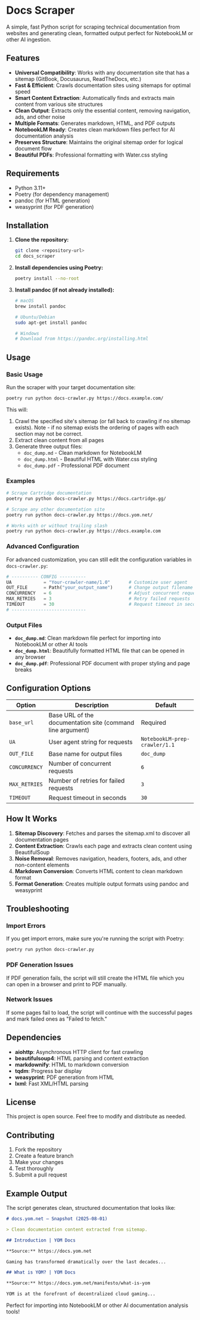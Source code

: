 # Docs Scraper

A simple, fast Python script for scraping technical documentation from websites and generating clean, formatted output perfect for NotebookLM or other AI ingestion.

## Features

- **Universal Compatibility**: Works with any documentation site that has a sitemap (GitBook, Docusaurus, ReadTheDocs, etc.)
- **Fast & Efficient**: Crawls documentation sites using sitemaps for optimal speed
- **Smart Content Extraction**: Automatically finds and extracts main content from various site structures
- **Clean Output**: Extracts only the essential content, removing navigation, ads, and other noise
- **Multiple Formats**: Generates markdown, HTML, and PDF outputs
- **NotebookLM Ready**: Creates clean markdown files perfect for AI documentation analysis
- **Preserves Structure**: Maintains the original sitemap order for logical document flow
- **Beautiful PDFs**: Professional formatting with Water.css styling

## Requirements

- Python 3.11+
- Poetry (for dependency management)
- pandoc (for HTML generation)
- weasyprint (for PDF generation)

## Installation

1. **Clone the repository:**
   ```bash
   git clone <repository-url>
   cd docs_scraper
   ```

2. **Install dependencies using Poetry:**
   ```bash
   poetry install --no-root
   ```

3. **Install pandoc (if not already installed):**
   ```bash
   # macOS
   brew install pandoc
   
   # Ubuntu/Debian
   sudo apt-get install pandoc
   
   # Windows
   # Download from https://pandoc.org/installing.html
   ```

## Usage

### Basic Usage

Run the scraper with your target documentation site:

```bash
poetry run python docs-crawler.py https://docs.example.com/
```

This will:
1. Crawl the specified site's sitemap (or fall back to crawling if no sitemap exists). Note - if no sitemap exists the ordering of pages with each section may not be correct.
2. Extract clean content from all pages
3. Generate three output files:
   - `doc_dump.md` - Clean markdown for NotebookLM
   - `doc_dump.html` - Beautiful HTML with Water.css styling
   - `doc_dump.pdf` - Professional PDF document

### Examples

```bash
# Scrape Cartridge documentation
poetry run python docs-crawler.py https://docs.cartridge.gg/

# Scrape any other documentation site
poetry run python docs-crawler.py https://docs.yom.net/

# Works with or without trailing slash
poetry run python docs-crawler.py https://docs.example.com
```

### Advanced Configuration

For advanced customization, you can still edit the configuration variables in `docs-crawler.py`:

```python
# ---------- CONFIG ----------
UA            = "Your-crawler-name/1.0"       # Customize user agent
OUT_FILE      = Path("your_output_name")      # Change output filename
CONCURRENCY   = 6                             # Adjust concurrent requests
MAX_RETRIES   = 3                             # Retry failed requests
TIMEOUT       = 30                            # Request timeout in seconds
# ----------------------------
```

### Output Files

- **`doc_dump.md`**: Clean markdown file perfect for importing into NotebookLM or other AI tools
- **`doc_dump.html`**: Beautifully formatted HTML file that can be opened in any browser
- **`doc_dump.pdf`**: Professional PDF document with proper styling and page breaks

## Configuration Options

| Option | Description | Default |
|--------|-------------|---------|
| `base_url` | Base URL of the documentation site (command line argument) | Required |
| `UA` | User agent string for requests | `NotebookLM-prep-crawler/1.1` |
| `OUT_FILE` | Base name for output files | `doc_dump` |
| `CONCURRENCY` | Number of concurrent requests | `6` |
| `MAX_RETRIES` | Number of retries for failed requests | `3` |
| `TIMEOUT` | Request timeout in seconds | `30` |

## How It Works

1. **Sitemap Discovery**: Fetches and parses the sitemap.xml to discover all documentation pages
2. **Content Extraction**: Crawls each page and extracts clean content using BeautifulSoup
3. **Noise Removal**: Removes navigation, headers, footers, ads, and other non-content elements
4. **Markdown Conversion**: Converts HTML content to clean markdown format
5. **Format Generation**: Creates multiple output formats using pandoc and weasyprint

## Troubleshooting

### Import Errors
If you get import errors, make sure you're running the script with Poetry:
```bash
poetry run python docs-crawler.py
```

### PDF Generation Issues
If PDF generation fails, the script will still create the HTML file which you can open in a browser and print to PDF manually.

### Network Issues
If some pages fail to load, the script will continue with the successful pages and mark failed ones as "Failed to fetch."

## Dependencies

- **aiohttp**: Asynchronous HTTP client for fast crawling
- **beautifulsoup4**: HTML parsing and content extraction
- **markdownify**: HTML to markdown conversion
- **tqdm**: Progress bar display
- **weasyprint**: PDF generation from HTML
- **lxml**: Fast XML/HTML parsing

## License

This project is open source. Feel free to modify and distribute as needed.

## Contributing

1. Fork the repository
2. Create a feature branch
3. Make your changes
4. Test thoroughly
5. Submit a pull request

## Example Output

The script generates clean, structured documentation that looks like:

```markdown
# docs.yom.net — Snapshot (2025-08-01)

> Clean documentation content extracted from sitemap.

## Introduction | YOM Docs

**Source:** https://docs.yom.net

Gaming has transformed dramatically over the last decades...

## What is YOM? | YOM Docs

**Source:** https://docs.yom.net/manifesto/what-is-yom

YOM is at the forefront of decentralized cloud gaming...
```

Perfect for importing into NotebookLM or other AI documentation analysis tools!

